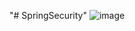 "# SpringSecurity" 
![image](https://github.com/user-attachments/assets/38342725-5b27-41ad-a9a2-792942329707)

